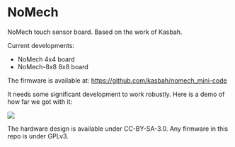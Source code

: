 NoMech
======

NoMech touch sensor board.
Based on the work of Kasbah.

Current developments:
- NoMech	4x4 board
- NoMech-8x8	8x8 board

The firmware is available at: https://github.com/kasbah/nomech_mini-code

It needs some significant development to work robustly. Here is a demo of how far we got with it:

[![](http://i.imgur.com/d0cQ5DD.png)](https://www.youtube.com/watch?v=j1yK75QxzOI)

The hardware design is available under CC-BY-SA-3.0.
Any firmware in this repo is under GPLv3.
